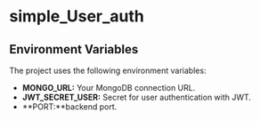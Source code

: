 # simple_User_auth

## Environment Variables

The project uses the following environment variables:

- **MONGO_URL:** Your MongoDB connection URL.
- **JWT_SECRET_USER:** Secret for user authentication with JWT.
- **PORT:**backend port.
